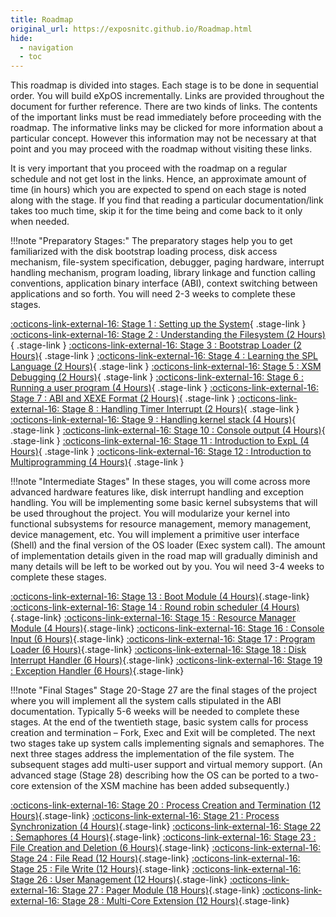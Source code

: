 ```yaml
---
title: Roadmap
original_url: https://exposnitc.github.io/Roadmap.html
hide:
  - navigation
  - toc
---
```


This roadmap is divided into stages. Each stage is to be done in sequential order. You will build eXpOS incrementally. Links are provided throughout the document for further reference. There are two kinds of links. The contents of the important links must be read immediately before proceeding with the roadmap. The informative links may be clicked for more information about a particular concept. However this information may not be necessary at that point and you may proceed with the roadmap without visiting these links.

It is very important that you proceed with the roadmap on a regular schedule and not get lost in the links. Hence, an approximate amount of time (in hours) which you are expected to spend on each stage is noted along with the stage. If you find that reading a particular documentation/link takes too much time, skip it for the time being and come back to it only when needed.

!!!note "Preparatory Stages:"
    The preparatory stages help you to get familiarized with the disk bootstrap loading process, disk access mechanism, file-system specification, debugger, paging hardware, interrupt handling mechanism, program loading, library linkage and function calling conventions, application binary interface (ABI), context switching between applications and so forth. 
    You will need 2-3 weeks to complete these stages.

[:octicons-link-external-16: Stage 1 : Setting up the System](./stage-01.md){ .stage-link }
[:octicons-link-external-16: Stage 2 : Understanding the Filesystem (2 Hours)](./stage-02.md){ .stage-link }
[:octicons-link-external-16: Stage 3 : Bootstrap Loader (2 Hours)](./stage-03.md){ .stage-link }
[:octicons-link-external-16: Stage 4 : Learning the SPL Language (2 Hours)](./stage-04.md){ .stage-link }
[:octicons-link-external-16: Stage 5 : XSM Debugging (2 Hours)](./stage-05.md){ .stage-link }
[:octicons-link-external-16: Stage 6 : Running a user program (4 Hours)](./stage-06.md){ .stage-link }
[:octicons-link-external-16: Stage 7 : ABI and XEXE Format (2 Hours)](./stage-07.md){ .stage-link }
[:octicons-link-external-16: Stage 8 : Handling Timer Interrupt (2 Hours)](./stage-08.md){ .stage-link }
[:octicons-link-external-16: Stage 9 : Handling kernel stack (4 Hours)](./stage-09.md){ .stage-link }
[:octicons-link-external-16: Stage 10 : Console output (4 Hours)](./stage-10.md){ .stage-link }
[:octicons-link-external-16: Stage 11 : Introduction to ExpL (4 Hours)](./stage-11.md){ .stage-link }
[:octicons-link-external-16: Stage 12 : Introduction to Multiprogramming (4 Hours)](./stage-12.md){ .stage-link }

!!!note "Intermediate Stages"
    In these stages, you will come across more advanced hardware features like, disk interrupt handling and exception handling. You will be implementing some basic kernel subsystems that will be used throughout the project. You will modularize your kernel into functional subsystems for resource management, memory management, device management, etc. You will implement a primitive user interface (Shell) and the final version of the OS loader (Exec system call). The amount of implementation details given in the road map will gradually diminish and many details will be left to be worked out by you. You wil need 3-4 weeks to complete these stages.

[:octicons-link-external-16: Stage 13 : Boot Module (4 Hours)](./stage-13.md){.stage-link}
[:octicons-link-external-16: Stage 14 : Round robin scheduler (4 Hours)](./stage-14.md){.stage-link}
[:octicons-link-external-16: Stage 15 : Resource Manager Module (4 Hours)](./stage-15.md){.stage-link}
[:octicons-link-external-16: Stage 16 : Console Input (6 Hours)](./stage-16.md){.stage-link}
[:octicons-link-external-16: Stage 17 : Program Loader (6 Hours)](./stage-17.md){.stage-link}
[:octicons-link-external-16: Stage 18 : Disk Interrupt Handler (6 Hours)](./stage-18.md){.stage-link}
[:octicons-link-external-16: Stage 19 : Exception Handler (6 Hours)](./stage-19.md){.stage-link}


!!!note "Final Stages"
    Stage 20-Stage 27 are the final stages of the project where you will implement all the system calls stipulated in the ABI documentation. Typically 5-6 weeks will be needed to complete these stages. At the end of the twentieth stage, basic system calls for process creation and termination – Fork, Exec and Exit will be completed. The next two stages take up system calls implementing signals and semaphores. The next three stages address the implementation of the file system. The subsequent stages add multi-user support and virtual memory support. (An advanced stage (Stage 28) describing how the OS can be ported to a two-core extension of the XSM machine has been added subsequently.)

[:octicons-link-external-16: Stage 20 : Process Creation and Termination (12 Hours)](./stage-20.md){.stage-link}
[:octicons-link-external-16: Stage 21 : Process Synchronization (4 Hours)](./stage-21.md){.stage-link}
[:octicons-link-external-16: Stage 22 : Semaphores (4 Hours)](./stage-22.md){.stage-link}
[:octicons-link-external-16: Stage 23 : File Creation and Deletion (6 Hours)](./stage-23.md){.stage-link}
[:octicons-link-external-16: Stage 24 : File Read (12 Hours)](./stage-24.md){.stage-link}
[:octicons-link-external-16: Stage 25 : File Write (12 Hours)](./stage-25.md){.stage-link}
[:octicons-link-external-16: Stage 26 : User Management (12 Hours)](./stage-26.md){.stage-link}
[:octicons-link-external-16: Stage 27 : Pager Module (18 Hours)](./stage-27.md){.stage-link}
[:octicons-link-external-16: Stage 28 : Multi-Core Extension (12 Hours)](./stage-28.md){.stage-link}
